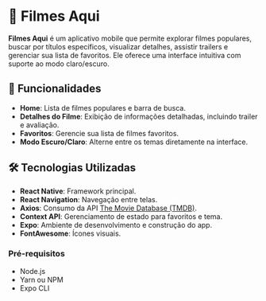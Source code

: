 # 🎥 Filmes Aqui

**Filmes Aqui** é um aplicativo mobile que permite explorar filmes populares, buscar por títulos específicos, visualizar detalhes, assistir trailers e gerenciar sua lista de favoritos. Ele oferece uma interface intuitiva com suporte ao modo claro/escuro.

## 🚀 Funcionalidades

- **Home**: Lista de filmes populares e barra de busca.
- **Detalhes do Filme**: Exibição de informações detalhadas, incluindo trailer e avaliação.
- **Favoritos**: Gerencie sua lista de filmes favoritos.
- **Modo Escuro/Claro**: Alterne entre os temas diretamente na interface.

## 🛠️ Tecnologias Utilizadas

- **React Native**: Framework principal.
- **React Navigation**: Navegação entre telas.
- **Axios**: Consumo da API [The Movie Database (TMDB)](https://www.themoviedb.org/).
- **Context API**: Gerenciamento de estado para favoritos e tema.
- **Expo**: Ambiente de desenvolvimento e construção do app.
- **FontAwesome**: Ícones visuais.



### Pré-requisitos
- Node.js
- Yarn ou NPM
- Expo CLI


